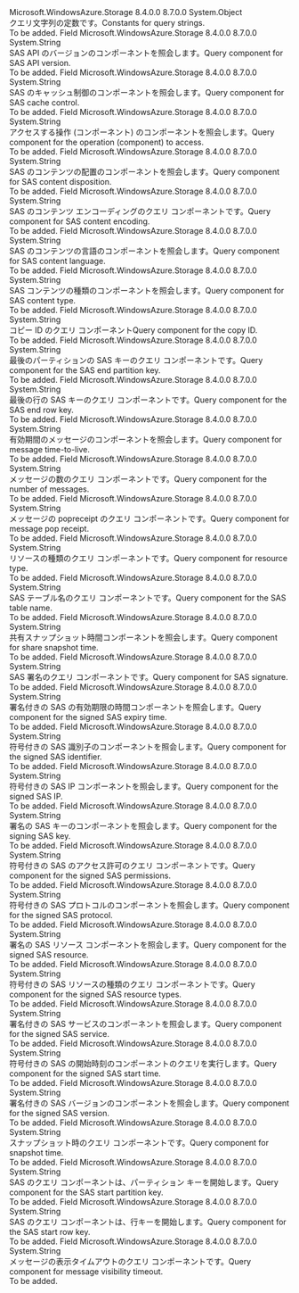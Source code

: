 <Type Name="Constants+QueryConstants" FullName="Microsoft.WindowsAzure.Storage.Shared.Protocol.Constants+QueryConstants">
  <TypeSignature Language="C#" Value="public static class Constants.QueryConstants" />
  <TypeSignature Language="ILAsm" Value=".class nested public auto ansi abstract sealed beforefieldinit Constants/QueryConstants extends System.Object" />
  <TypeSignature Language="DocId" Value="T:Microsoft.WindowsAzure.Storage.Shared.Protocol.Constants.QueryConstants" />
  <TypeSignature Language="VB.NET" Value="Public Class Constants.QueryConstants" />
  <TypeSignature Language="F#" Value="type Constants.QueryConstants = class" />
  <AssemblyInfo>
    <AssemblyName>Microsoft.WindowsAzure.Storage</AssemblyName>
    <AssemblyVersion>8.4.0.0</AssemblyVersion>
    <AssemblyVersion>8.7.0.0</AssemblyVersion>
  </AssemblyInfo>
  <Base>
    <BaseTypeName>System.Object</BaseTypeName>
  </Base>
  <Interfaces />
  <Docs>
    <summary>
            <span data-ttu-id="856d9-101">クエリ文字列の定数です。</span><span class="sxs-lookup"><span data-stu-id="856d9-101">Constants for query strings.</span></span>
            </summary>
    <remarks>To be added.</remarks>
  </Docs>
  <Members>
    <Member MemberName="ApiVersion">
      <MemberSignature Language="C#" Value="public const string ApiVersion;" />
      <MemberSignature Language="ILAsm" Value=".field public static literal string ApiVersion" />
      <MemberSignature Language="DocId" Value="F:Microsoft.WindowsAzure.Storage.Shared.Protocol.Constants.QueryConstants.ApiVersion" />
      <MemberSignature Language="VB.NET" Value="Public Const ApiVersion As String " />
      <MemberSignature Language="F#" Value="val mutable ApiVersion : string" Usage="Microsoft.WindowsAzure.Storage.Shared.Protocol.Constants.QueryConstants.ApiVersion" />
      <MemberType>Field</MemberType>
      <AssemblyInfo>
        <AssemblyName>Microsoft.WindowsAzure.Storage</AssemblyName>
        <AssemblyVersion>8.4.0.0</AssemblyVersion>
        <AssemblyVersion>8.7.0.0</AssemblyVersion>
      </AssemblyInfo>
      <ReturnValue>
        <ReturnType>System.String</ReturnType>
      </ReturnValue>
      <Docs>
        <summary>
            <span data-ttu-id="856d9-102">SAS API のバージョンのコンポーネントを照会します。</span><span class="sxs-lookup"><span data-stu-id="856d9-102">Query component for SAS API version.</span></span>
            </summary>
        <remarks>To be added.</remarks>
      </Docs>
    </Member>
    <Member MemberName="CacheControl">
      <MemberSignature Language="C#" Value="public const string CacheControl;" />
      <MemberSignature Language="ILAsm" Value=".field public static literal string CacheControl" />
      <MemberSignature Language="DocId" Value="F:Microsoft.WindowsAzure.Storage.Shared.Protocol.Constants.QueryConstants.CacheControl" />
      <MemberSignature Language="VB.NET" Value="Public Const CacheControl As String " />
      <MemberSignature Language="F#" Value="val mutable CacheControl : string" Usage="Microsoft.WindowsAzure.Storage.Shared.Protocol.Constants.QueryConstants.CacheControl" />
      <MemberType>Field</MemberType>
      <AssemblyInfo>
        <AssemblyName>Microsoft.WindowsAzure.Storage</AssemblyName>
        <AssemblyVersion>8.4.0.0</AssemblyVersion>
        <AssemblyVersion>8.7.0.0</AssemblyVersion>
      </AssemblyInfo>
      <ReturnValue>
        <ReturnType>System.String</ReturnType>
      </ReturnValue>
      <Docs>
        <summary>
            <span data-ttu-id="856d9-103">SAS のキャッシュ制御のコンポーネントを照会します。</span><span class="sxs-lookup"><span data-stu-id="856d9-103">Query component for SAS cache control.</span></span>
            </summary>
        <remarks>To be added.</remarks>
      </Docs>
    </Member>
    <Member MemberName="Component">
      <MemberSignature Language="C#" Value="public const string Component;" />
      <MemberSignature Language="ILAsm" Value=".field public static literal string Component" />
      <MemberSignature Language="DocId" Value="F:Microsoft.WindowsAzure.Storage.Shared.Protocol.Constants.QueryConstants.Component" />
      <MemberSignature Language="VB.NET" Value="Public Const Component As String " />
      <MemberSignature Language="F#" Value="val mutable Component : string" Usage="Microsoft.WindowsAzure.Storage.Shared.Protocol.Constants.QueryConstants.Component" />
      <MemberType>Field</MemberType>
      <AssemblyInfo>
        <AssemblyName>Microsoft.WindowsAzure.Storage</AssemblyName>
        <AssemblyVersion>8.4.0.0</AssemblyVersion>
        <AssemblyVersion>8.7.0.0</AssemblyVersion>
      </AssemblyInfo>
      <ReturnValue>
        <ReturnType>System.String</ReturnType>
      </ReturnValue>
      <Docs>
        <summary>
            <span data-ttu-id="856d9-104">アクセスする操作 (コンポーネント) のコンポーネントを照会します。</span><span class="sxs-lookup"><span data-stu-id="856d9-104">Query component for the operation (component) to access.</span></span>
            </summary>
        <remarks>To be added.</remarks>
      </Docs>
    </Member>
    <Member MemberName="ContentDisposition">
      <MemberSignature Language="C#" Value="public const string ContentDisposition;" />
      <MemberSignature Language="ILAsm" Value=".field public static literal string ContentDisposition" />
      <MemberSignature Language="DocId" Value="F:Microsoft.WindowsAzure.Storage.Shared.Protocol.Constants.QueryConstants.ContentDisposition" />
      <MemberSignature Language="VB.NET" Value="Public Const ContentDisposition As String " />
      <MemberSignature Language="F#" Value="val mutable ContentDisposition : string" Usage="Microsoft.WindowsAzure.Storage.Shared.Protocol.Constants.QueryConstants.ContentDisposition" />
      <MemberType>Field</MemberType>
      <AssemblyInfo>
        <AssemblyName>Microsoft.WindowsAzure.Storage</AssemblyName>
        <AssemblyVersion>8.4.0.0</AssemblyVersion>
        <AssemblyVersion>8.7.0.0</AssemblyVersion>
      </AssemblyInfo>
      <ReturnValue>
        <ReturnType>System.String</ReturnType>
      </ReturnValue>
      <Docs>
        <summary>
            <span data-ttu-id="856d9-105">SAS のコンテンツの配置のコンポーネントを照会します。</span><span class="sxs-lookup"><span data-stu-id="856d9-105">Query component for SAS content disposition.</span></span>
            </summary>
        <remarks>To be added.</remarks>
      </Docs>
    </Member>
    <Member MemberName="ContentEncoding">
      <MemberSignature Language="C#" Value="public const string ContentEncoding;" />
      <MemberSignature Language="ILAsm" Value=".field public static literal string ContentEncoding" />
      <MemberSignature Language="DocId" Value="F:Microsoft.WindowsAzure.Storage.Shared.Protocol.Constants.QueryConstants.ContentEncoding" />
      <MemberSignature Language="VB.NET" Value="Public Const ContentEncoding As String " />
      <MemberSignature Language="F#" Value="val mutable ContentEncoding : string" Usage="Microsoft.WindowsAzure.Storage.Shared.Protocol.Constants.QueryConstants.ContentEncoding" />
      <MemberType>Field</MemberType>
      <AssemblyInfo>
        <AssemblyName>Microsoft.WindowsAzure.Storage</AssemblyName>
        <AssemblyVersion>8.4.0.0</AssemblyVersion>
        <AssemblyVersion>8.7.0.0</AssemblyVersion>
      </AssemblyInfo>
      <ReturnValue>
        <ReturnType>System.String</ReturnType>
      </ReturnValue>
      <Docs>
        <summary>
            <span data-ttu-id="856d9-106">SAS のコンテンツ エンコーディングのクエリ コンポーネントです。</span><span class="sxs-lookup"><span data-stu-id="856d9-106">Query component for SAS content encoding.</span></span>
            </summary>
        <remarks>To be added.</remarks>
      </Docs>
    </Member>
    <Member MemberName="ContentLanguage">
      <MemberSignature Language="C#" Value="public const string ContentLanguage;" />
      <MemberSignature Language="ILAsm" Value=".field public static literal string ContentLanguage" />
      <MemberSignature Language="DocId" Value="F:Microsoft.WindowsAzure.Storage.Shared.Protocol.Constants.QueryConstants.ContentLanguage" />
      <MemberSignature Language="VB.NET" Value="Public Const ContentLanguage As String " />
      <MemberSignature Language="F#" Value="val mutable ContentLanguage : string" Usage="Microsoft.WindowsAzure.Storage.Shared.Protocol.Constants.QueryConstants.ContentLanguage" />
      <MemberType>Field</MemberType>
      <AssemblyInfo>
        <AssemblyName>Microsoft.WindowsAzure.Storage</AssemblyName>
        <AssemblyVersion>8.4.0.0</AssemblyVersion>
        <AssemblyVersion>8.7.0.0</AssemblyVersion>
      </AssemblyInfo>
      <ReturnValue>
        <ReturnType>System.String</ReturnType>
      </ReturnValue>
      <Docs>
        <summary>
            <span data-ttu-id="856d9-107">SAS のコンテンツの言語のコンポーネントを照会します。</span><span class="sxs-lookup"><span data-stu-id="856d9-107">Query component for SAS content language.</span></span>
            </summary>
        <remarks>To be added.</remarks>
      </Docs>
    </Member>
    <Member MemberName="ContentType">
      <MemberSignature Language="C#" Value="public const string ContentType;" />
      <MemberSignature Language="ILAsm" Value=".field public static literal string ContentType" />
      <MemberSignature Language="DocId" Value="F:Microsoft.WindowsAzure.Storage.Shared.Protocol.Constants.QueryConstants.ContentType" />
      <MemberSignature Language="VB.NET" Value="Public Const ContentType As String " />
      <MemberSignature Language="F#" Value="val mutable ContentType : string" Usage="Microsoft.WindowsAzure.Storage.Shared.Protocol.Constants.QueryConstants.ContentType" />
      <MemberType>Field</MemberType>
      <AssemblyInfo>
        <AssemblyName>Microsoft.WindowsAzure.Storage</AssemblyName>
        <AssemblyVersion>8.4.0.0</AssemblyVersion>
        <AssemblyVersion>8.7.0.0</AssemblyVersion>
      </AssemblyInfo>
      <ReturnValue>
        <ReturnType>System.String</ReturnType>
      </ReturnValue>
      <Docs>
        <summary>
            <span data-ttu-id="856d9-108">SAS コンテンツの種類のコンポーネントを照会します。</span><span class="sxs-lookup"><span data-stu-id="856d9-108">Query component for SAS content type.</span></span>
            </summary>
        <remarks>To be added.</remarks>
      </Docs>
    </Member>
    <Member MemberName="CopyId">
      <MemberSignature Language="C#" Value="public const string CopyId;" />
      <MemberSignature Language="ILAsm" Value=".field public static literal string CopyId" />
      <MemberSignature Language="DocId" Value="F:Microsoft.WindowsAzure.Storage.Shared.Protocol.Constants.QueryConstants.CopyId" />
      <MemberSignature Language="VB.NET" Value="Public Const CopyId As String " />
      <MemberSignature Language="F#" Value="val mutable CopyId : string" Usage="Microsoft.WindowsAzure.Storage.Shared.Protocol.Constants.QueryConstants.CopyId" />
      <MemberType>Field</MemberType>
      <AssemblyInfo>
        <AssemblyName>Microsoft.WindowsAzure.Storage</AssemblyName>
        <AssemblyVersion>8.4.0.0</AssemblyVersion>
        <AssemblyVersion>8.7.0.0</AssemblyVersion>
      </AssemblyInfo>
      <ReturnValue>
        <ReturnType>System.String</ReturnType>
      </ReturnValue>
      <Docs>
        <summary>
            <span data-ttu-id="856d9-109">コピー ID のクエリ コンポーネント</span><span class="sxs-lookup"><span data-stu-id="856d9-109">Query component for the copy ID.</span></span>
            </summary>
        <remarks>To be added.</remarks>
      </Docs>
    </Member>
    <Member MemberName="EndPartitionKey">
      <MemberSignature Language="C#" Value="public const string EndPartitionKey;" />
      <MemberSignature Language="ILAsm" Value=".field public static literal string EndPartitionKey" />
      <MemberSignature Language="DocId" Value="F:Microsoft.WindowsAzure.Storage.Shared.Protocol.Constants.QueryConstants.EndPartitionKey" />
      <MemberSignature Language="VB.NET" Value="Public Const EndPartitionKey As String " />
      <MemberSignature Language="F#" Value="val mutable EndPartitionKey : string" Usage="Microsoft.WindowsAzure.Storage.Shared.Protocol.Constants.QueryConstants.EndPartitionKey" />
      <MemberType>Field</MemberType>
      <AssemblyInfo>
        <AssemblyName>Microsoft.WindowsAzure.Storage</AssemblyName>
        <AssemblyVersion>8.4.0.0</AssemblyVersion>
        <AssemblyVersion>8.7.0.0</AssemblyVersion>
      </AssemblyInfo>
      <ReturnValue>
        <ReturnType>System.String</ReturnType>
      </ReturnValue>
      <Docs>
        <summary>
            <span data-ttu-id="856d9-110">最後のパーティションの SAS キーのクエリ コンポーネントです。</span><span class="sxs-lookup"><span data-stu-id="856d9-110">Query component for the SAS end partition key.</span></span>
            </summary>
        <remarks>To be added.</remarks>
      </Docs>
    </Member>
    <Member MemberName="EndRowKey">
      <MemberSignature Language="C#" Value="public const string EndRowKey;" />
      <MemberSignature Language="ILAsm" Value=".field public static literal string EndRowKey" />
      <MemberSignature Language="DocId" Value="F:Microsoft.WindowsAzure.Storage.Shared.Protocol.Constants.QueryConstants.EndRowKey" />
      <MemberSignature Language="VB.NET" Value="Public Const EndRowKey As String " />
      <MemberSignature Language="F#" Value="val mutable EndRowKey : string" Usage="Microsoft.WindowsAzure.Storage.Shared.Protocol.Constants.QueryConstants.EndRowKey" />
      <MemberType>Field</MemberType>
      <AssemblyInfo>
        <AssemblyName>Microsoft.WindowsAzure.Storage</AssemblyName>
        <AssemblyVersion>8.4.0.0</AssemblyVersion>
        <AssemblyVersion>8.7.0.0</AssemblyVersion>
      </AssemblyInfo>
      <ReturnValue>
        <ReturnType>System.String</ReturnType>
      </ReturnValue>
      <Docs>
        <summary>
            <span data-ttu-id="856d9-111">最後の行の SAS キーのクエリ コンポーネントです。</span><span class="sxs-lookup"><span data-stu-id="856d9-111">Query component for the SAS end row key.</span></span>
            </summary>
        <remarks>To be added.</remarks>
      </Docs>
    </Member>
    <Member MemberName="MessageTimeToLive">
      <MemberSignature Language="C#" Value="public const string MessageTimeToLive;" />
      <MemberSignature Language="ILAsm" Value=".field public static literal string MessageTimeToLive" />
      <MemberSignature Language="DocId" Value="F:Microsoft.WindowsAzure.Storage.Shared.Protocol.Constants.QueryConstants.MessageTimeToLive" />
      <MemberSignature Language="VB.NET" Value="Public Const MessageTimeToLive As String " />
      <MemberSignature Language="F#" Value="val mutable MessageTimeToLive : string" Usage="Microsoft.WindowsAzure.Storage.Shared.Protocol.Constants.QueryConstants.MessageTimeToLive" />
      <MemberType>Field</MemberType>
      <AssemblyInfo>
        <AssemblyName>Microsoft.WindowsAzure.Storage</AssemblyName>
        <AssemblyVersion>8.4.0.0</AssemblyVersion>
        <AssemblyVersion>8.7.0.0</AssemblyVersion>
      </AssemblyInfo>
      <ReturnValue>
        <ReturnType>System.String</ReturnType>
      </ReturnValue>
      <Docs>
        <summary>
            <span data-ttu-id="856d9-112">有効期間のメッセージのコンポーネントを照会します。</span><span class="sxs-lookup"><span data-stu-id="856d9-112">Query component for message time-to-live.</span></span>
            </summary>
        <remarks>To be added.</remarks>
      </Docs>
    </Member>
    <Member MemberName="NumOfMessages">
      <MemberSignature Language="C#" Value="public const string NumOfMessages;" />
      <MemberSignature Language="ILAsm" Value=".field public static literal string NumOfMessages" />
      <MemberSignature Language="DocId" Value="F:Microsoft.WindowsAzure.Storage.Shared.Protocol.Constants.QueryConstants.NumOfMessages" />
      <MemberSignature Language="VB.NET" Value="Public Const NumOfMessages As String " />
      <MemberSignature Language="F#" Value="val mutable NumOfMessages : string" Usage="Microsoft.WindowsAzure.Storage.Shared.Protocol.Constants.QueryConstants.NumOfMessages" />
      <MemberType>Field</MemberType>
      <AssemblyInfo>
        <AssemblyName>Microsoft.WindowsAzure.Storage</AssemblyName>
        <AssemblyVersion>8.4.0.0</AssemblyVersion>
        <AssemblyVersion>8.7.0.0</AssemblyVersion>
      </AssemblyInfo>
      <ReturnValue>
        <ReturnType>System.String</ReturnType>
      </ReturnValue>
      <Docs>
        <summary>
            <span data-ttu-id="856d9-113">メッセージの数のクエリ コンポーネントです。</span><span class="sxs-lookup"><span data-stu-id="856d9-113">Query component for the number of messages.</span></span>
            </summary>
        <remarks>To be added.</remarks>
      </Docs>
    </Member>
    <Member MemberName="PopReceipt">
      <MemberSignature Language="C#" Value="public const string PopReceipt;" />
      <MemberSignature Language="ILAsm" Value=".field public static literal string PopReceipt" />
      <MemberSignature Language="DocId" Value="F:Microsoft.WindowsAzure.Storage.Shared.Protocol.Constants.QueryConstants.PopReceipt" />
      <MemberSignature Language="VB.NET" Value="Public Const PopReceipt As String " />
      <MemberSignature Language="F#" Value="val mutable PopReceipt : string" Usage="Microsoft.WindowsAzure.Storage.Shared.Protocol.Constants.QueryConstants.PopReceipt" />
      <MemberType>Field</MemberType>
      <AssemblyInfo>
        <AssemblyName>Microsoft.WindowsAzure.Storage</AssemblyName>
        <AssemblyVersion>8.4.0.0</AssemblyVersion>
        <AssemblyVersion>8.7.0.0</AssemblyVersion>
      </AssemblyInfo>
      <ReturnValue>
        <ReturnType>System.String</ReturnType>
      </ReturnValue>
      <Docs>
        <summary>
            <span data-ttu-id="856d9-114">メッセージの popreceipt のクエリ コンポーネントです。</span><span class="sxs-lookup"><span data-stu-id="856d9-114">Query component for message pop receipt.</span></span>
            </summary>
        <remarks>To be added.</remarks>
      </Docs>
    </Member>
    <Member MemberName="ResourceType">
      <MemberSignature Language="C#" Value="public const string ResourceType;" />
      <MemberSignature Language="ILAsm" Value=".field public static literal string ResourceType" />
      <MemberSignature Language="DocId" Value="F:Microsoft.WindowsAzure.Storage.Shared.Protocol.Constants.QueryConstants.ResourceType" />
      <MemberSignature Language="VB.NET" Value="Public Const ResourceType As String " />
      <MemberSignature Language="F#" Value="val mutable ResourceType : string" Usage="Microsoft.WindowsAzure.Storage.Shared.Protocol.Constants.QueryConstants.ResourceType" />
      <MemberType>Field</MemberType>
      <AssemblyInfo>
        <AssemblyName>Microsoft.WindowsAzure.Storage</AssemblyName>
        <AssemblyVersion>8.4.0.0</AssemblyVersion>
        <AssemblyVersion>8.7.0.0</AssemblyVersion>
      </AssemblyInfo>
      <ReturnValue>
        <ReturnType>System.String</ReturnType>
      </ReturnValue>
      <Docs>
        <summary>
            <span data-ttu-id="856d9-115">リソースの種類のクエリ コンポーネントです。</span><span class="sxs-lookup"><span data-stu-id="856d9-115">Query component for resource type.</span></span>
            </summary>
        <remarks>To be added.</remarks>
      </Docs>
    </Member>
    <Member MemberName="SasTableName">
      <MemberSignature Language="C#" Value="public const string SasTableName;" />
      <MemberSignature Language="ILAsm" Value=".field public static literal string SasTableName" />
      <MemberSignature Language="DocId" Value="F:Microsoft.WindowsAzure.Storage.Shared.Protocol.Constants.QueryConstants.SasTableName" />
      <MemberSignature Language="VB.NET" Value="Public Const SasTableName As String " />
      <MemberSignature Language="F#" Value="val mutable SasTableName : string" Usage="Microsoft.WindowsAzure.Storage.Shared.Protocol.Constants.QueryConstants.SasTableName" />
      <MemberType>Field</MemberType>
      <AssemblyInfo>
        <AssemblyName>Microsoft.WindowsAzure.Storage</AssemblyName>
        <AssemblyVersion>8.4.0.0</AssemblyVersion>
        <AssemblyVersion>8.7.0.0</AssemblyVersion>
      </AssemblyInfo>
      <ReturnValue>
        <ReturnType>System.String</ReturnType>
      </ReturnValue>
      <Docs>
        <summary>
            <span data-ttu-id="856d9-116">SAS テーブル名のクエリ コンポーネントです。</span><span class="sxs-lookup"><span data-stu-id="856d9-116">Query component for the SAS table name.</span></span>
            </summary>
        <remarks>To be added.</remarks>
      </Docs>
    </Member>
    <Member MemberName="ShareSnapshot">
      <MemberSignature Language="C#" Value="public const string ShareSnapshot;" />
      <MemberSignature Language="ILAsm" Value=".field public static literal string ShareSnapshot" />
      <MemberSignature Language="DocId" Value="F:Microsoft.WindowsAzure.Storage.Shared.Protocol.Constants.QueryConstants.ShareSnapshot" />
      <MemberSignature Language="VB.NET" Value="Public Const ShareSnapshot As String " />
      <MemberSignature Language="F#" Value="val mutable ShareSnapshot : string" Usage="Microsoft.WindowsAzure.Storage.Shared.Protocol.Constants.QueryConstants.ShareSnapshot" />
      <MemberType>Field</MemberType>
      <AssemblyInfo>
        <AssemblyName>Microsoft.WindowsAzure.Storage</AssemblyName>
        <AssemblyVersion>8.4.0.0</AssemblyVersion>
        <AssemblyVersion>8.7.0.0</AssemblyVersion>
      </AssemblyInfo>
      <ReturnValue>
        <ReturnType>System.String</ReturnType>
      </ReturnValue>
      <Docs>
        <summary>
            <span data-ttu-id="856d9-117">共有スナップショット時間コンポーネントを照会します。</span><span class="sxs-lookup"><span data-stu-id="856d9-117">Query component for share snapshot time.</span></span>
            </summary>
        <remarks>To be added.</remarks>
      </Docs>
    </Member>
    <Member MemberName="Signature">
      <MemberSignature Language="C#" Value="public const string Signature;" />
      <MemberSignature Language="ILAsm" Value=".field public static literal string Signature" />
      <MemberSignature Language="DocId" Value="F:Microsoft.WindowsAzure.Storage.Shared.Protocol.Constants.QueryConstants.Signature" />
      <MemberSignature Language="VB.NET" Value="Public Const Signature As String " />
      <MemberSignature Language="F#" Value="val mutable Signature : string" Usage="Microsoft.WindowsAzure.Storage.Shared.Protocol.Constants.QueryConstants.Signature" />
      <MemberType>Field</MemberType>
      <AssemblyInfo>
        <AssemblyName>Microsoft.WindowsAzure.Storage</AssemblyName>
        <AssemblyVersion>8.4.0.0</AssemblyVersion>
        <AssemblyVersion>8.7.0.0</AssemblyVersion>
      </AssemblyInfo>
      <ReturnValue>
        <ReturnType>System.String</ReturnType>
      </ReturnValue>
      <Docs>
        <summary>
            <span data-ttu-id="856d9-118">SAS 署名のクエリ コンポーネントです。</span><span class="sxs-lookup"><span data-stu-id="856d9-118">Query component for SAS signature.</span></span>
            </summary>
        <remarks>To be added.</remarks>
      </Docs>
    </Member>
    <Member MemberName="SignedExpiry">
      <MemberSignature Language="C#" Value="public const string SignedExpiry;" />
      <MemberSignature Language="ILAsm" Value=".field public static literal string SignedExpiry" />
      <MemberSignature Language="DocId" Value="F:Microsoft.WindowsAzure.Storage.Shared.Protocol.Constants.QueryConstants.SignedExpiry" />
      <MemberSignature Language="VB.NET" Value="Public Const SignedExpiry As String " />
      <MemberSignature Language="F#" Value="val mutable SignedExpiry : string" Usage="Microsoft.WindowsAzure.Storage.Shared.Protocol.Constants.QueryConstants.SignedExpiry" />
      <MemberType>Field</MemberType>
      <AssemblyInfo>
        <AssemblyName>Microsoft.WindowsAzure.Storage</AssemblyName>
        <AssemblyVersion>8.4.0.0</AssemblyVersion>
        <AssemblyVersion>8.7.0.0</AssemblyVersion>
      </AssemblyInfo>
      <ReturnValue>
        <ReturnType>System.String</ReturnType>
      </ReturnValue>
      <Docs>
        <summary>
            <span data-ttu-id="856d9-119">署名付きの SAS の有効期限の時間コンポーネントを照会します。</span><span class="sxs-lookup"><span data-stu-id="856d9-119">Query component for the signed SAS expiry time.</span></span>
            </summary>
        <remarks>To be added.</remarks>
      </Docs>
    </Member>
    <Member MemberName="SignedIdentifier">
      <MemberSignature Language="C#" Value="public const string SignedIdentifier;" />
      <MemberSignature Language="ILAsm" Value=".field public static literal string SignedIdentifier" />
      <MemberSignature Language="DocId" Value="F:Microsoft.WindowsAzure.Storage.Shared.Protocol.Constants.QueryConstants.SignedIdentifier" />
      <MemberSignature Language="VB.NET" Value="Public Const SignedIdentifier As String " />
      <MemberSignature Language="F#" Value="val mutable SignedIdentifier : string" Usage="Microsoft.WindowsAzure.Storage.Shared.Protocol.Constants.QueryConstants.SignedIdentifier" />
      <MemberType>Field</MemberType>
      <AssemblyInfo>
        <AssemblyName>Microsoft.WindowsAzure.Storage</AssemblyName>
        <AssemblyVersion>8.4.0.0</AssemblyVersion>
        <AssemblyVersion>8.7.0.0</AssemblyVersion>
      </AssemblyInfo>
      <ReturnValue>
        <ReturnType>System.String</ReturnType>
      </ReturnValue>
      <Docs>
        <summary>
            <span data-ttu-id="856d9-120">符号付きの SAS 識別子のコンポーネントを照会します。</span><span class="sxs-lookup"><span data-stu-id="856d9-120">Query component for the signed SAS identifier.</span></span>
            </summary>
        <remarks>To be added.</remarks>
      </Docs>
    </Member>
    <Member MemberName="SignedIP">
      <MemberSignature Language="C#" Value="public const string SignedIP;" />
      <MemberSignature Language="ILAsm" Value=".field public static literal string SignedIP" />
      <MemberSignature Language="DocId" Value="F:Microsoft.WindowsAzure.Storage.Shared.Protocol.Constants.QueryConstants.SignedIP" />
      <MemberSignature Language="VB.NET" Value="Public Const SignedIP As String " />
      <MemberSignature Language="F#" Value="val mutable SignedIP : string" Usage="Microsoft.WindowsAzure.Storage.Shared.Protocol.Constants.QueryConstants.SignedIP" />
      <MemberType>Field</MemberType>
      <AssemblyInfo>
        <AssemblyName>Microsoft.WindowsAzure.Storage</AssemblyName>
        <AssemblyVersion>8.4.0.0</AssemblyVersion>
        <AssemblyVersion>8.7.0.0</AssemblyVersion>
      </AssemblyInfo>
      <ReturnValue>
        <ReturnType>System.String</ReturnType>
      </ReturnValue>
      <Docs>
        <summary>
            <span data-ttu-id="856d9-121">符号付きの SAS IP コンポーネントを照会します。</span><span class="sxs-lookup"><span data-stu-id="856d9-121">Query component for the signed SAS IP.</span></span>
            </summary>
        <remarks>To be added.</remarks>
      </Docs>
    </Member>
    <Member MemberName="SignedKey">
      <MemberSignature Language="C#" Value="public const string SignedKey;" />
      <MemberSignature Language="ILAsm" Value=".field public static literal string SignedKey" />
      <MemberSignature Language="DocId" Value="F:Microsoft.WindowsAzure.Storage.Shared.Protocol.Constants.QueryConstants.SignedKey" />
      <MemberSignature Language="VB.NET" Value="Public Const SignedKey As String " />
      <MemberSignature Language="F#" Value="val mutable SignedKey : string" Usage="Microsoft.WindowsAzure.Storage.Shared.Protocol.Constants.QueryConstants.SignedKey" />
      <MemberType>Field</MemberType>
      <AssemblyInfo>
        <AssemblyName>Microsoft.WindowsAzure.Storage</AssemblyName>
        <AssemblyVersion>8.4.0.0</AssemblyVersion>
        <AssemblyVersion>8.7.0.0</AssemblyVersion>
      </AssemblyInfo>
      <ReturnValue>
        <ReturnType>System.String</ReturnType>
      </ReturnValue>
      <Docs>
        <summary>
            <span data-ttu-id="856d9-122">署名の SAS キーのコンポーネントを照会します。</span><span class="sxs-lookup"><span data-stu-id="856d9-122">Query component for the signing SAS key.</span></span>
            </summary>
        <remarks>To be added.</remarks>
      </Docs>
    </Member>
    <Member MemberName="SignedPermissions">
      <MemberSignature Language="C#" Value="public const string SignedPermissions;" />
      <MemberSignature Language="ILAsm" Value=".field public static literal string SignedPermissions" />
      <MemberSignature Language="DocId" Value="F:Microsoft.WindowsAzure.Storage.Shared.Protocol.Constants.QueryConstants.SignedPermissions" />
      <MemberSignature Language="VB.NET" Value="Public Const SignedPermissions As String " />
      <MemberSignature Language="F#" Value="val mutable SignedPermissions : string" Usage="Microsoft.WindowsAzure.Storage.Shared.Protocol.Constants.QueryConstants.SignedPermissions" />
      <MemberType>Field</MemberType>
      <AssemblyInfo>
        <AssemblyName>Microsoft.WindowsAzure.Storage</AssemblyName>
        <AssemblyVersion>8.4.0.0</AssemblyVersion>
        <AssemblyVersion>8.7.0.0</AssemblyVersion>
      </AssemblyInfo>
      <ReturnValue>
        <ReturnType>System.String</ReturnType>
      </ReturnValue>
      <Docs>
        <summary>
            <span data-ttu-id="856d9-123">符号付きの SAS のアクセス許可のクエリ コンポーネントです。</span><span class="sxs-lookup"><span data-stu-id="856d9-123">Query component for the signed SAS permissions.</span></span>
            </summary>
        <remarks>To be added.</remarks>
      </Docs>
    </Member>
    <Member MemberName="SignedProtocols">
      <MemberSignature Language="C#" Value="public const string SignedProtocols;" />
      <MemberSignature Language="ILAsm" Value=".field public static literal string SignedProtocols" />
      <MemberSignature Language="DocId" Value="F:Microsoft.WindowsAzure.Storage.Shared.Protocol.Constants.QueryConstants.SignedProtocols" />
      <MemberSignature Language="VB.NET" Value="Public Const SignedProtocols As String " />
      <MemberSignature Language="F#" Value="val mutable SignedProtocols : string" Usage="Microsoft.WindowsAzure.Storage.Shared.Protocol.Constants.QueryConstants.SignedProtocols" />
      <MemberType>Field</MemberType>
      <AssemblyInfo>
        <AssemblyName>Microsoft.WindowsAzure.Storage</AssemblyName>
        <AssemblyVersion>8.4.0.0</AssemblyVersion>
        <AssemblyVersion>8.7.0.0</AssemblyVersion>
      </AssemblyInfo>
      <ReturnValue>
        <ReturnType>System.String</ReturnType>
      </ReturnValue>
      <Docs>
        <summary>
            <span data-ttu-id="856d9-124">符号付きの SAS プロトコルのコンポーネントを照会します。</span><span class="sxs-lookup"><span data-stu-id="856d9-124">Query component for the signed SAS protocol.</span></span>
            </summary>
        <remarks>To be added.</remarks>
      </Docs>
    </Member>
    <Member MemberName="SignedResource">
      <MemberSignature Language="C#" Value="public const string SignedResource;" />
      <MemberSignature Language="ILAsm" Value=".field public static literal string SignedResource" />
      <MemberSignature Language="DocId" Value="F:Microsoft.WindowsAzure.Storage.Shared.Protocol.Constants.QueryConstants.SignedResource" />
      <MemberSignature Language="VB.NET" Value="Public Const SignedResource As String " />
      <MemberSignature Language="F#" Value="val mutable SignedResource : string" Usage="Microsoft.WindowsAzure.Storage.Shared.Protocol.Constants.QueryConstants.SignedResource" />
      <MemberType>Field</MemberType>
      <AssemblyInfo>
        <AssemblyName>Microsoft.WindowsAzure.Storage</AssemblyName>
        <AssemblyVersion>8.4.0.0</AssemblyVersion>
        <AssemblyVersion>8.7.0.0</AssemblyVersion>
      </AssemblyInfo>
      <ReturnValue>
        <ReturnType>System.String</ReturnType>
      </ReturnValue>
      <Docs>
        <summary>
            <span data-ttu-id="856d9-125">署名の SAS リソース コンポーネントを照会します。</span><span class="sxs-lookup"><span data-stu-id="856d9-125">Query component for the signed SAS resource.</span></span>
            </summary>
        <remarks>To be added.</remarks>
      </Docs>
    </Member>
    <Member MemberName="SignedResourceTypes">
      <MemberSignature Language="C#" Value="public const string SignedResourceTypes;" />
      <MemberSignature Language="ILAsm" Value=".field public static literal string SignedResourceTypes" />
      <MemberSignature Language="DocId" Value="F:Microsoft.WindowsAzure.Storage.Shared.Protocol.Constants.QueryConstants.SignedResourceTypes" />
      <MemberSignature Language="VB.NET" Value="Public Const SignedResourceTypes As String " />
      <MemberSignature Language="F#" Value="val mutable SignedResourceTypes : string" Usage="Microsoft.WindowsAzure.Storage.Shared.Protocol.Constants.QueryConstants.SignedResourceTypes" />
      <MemberType>Field</MemberType>
      <AssemblyInfo>
        <AssemblyName>Microsoft.WindowsAzure.Storage</AssemblyName>
        <AssemblyVersion>8.4.0.0</AssemblyVersion>
        <AssemblyVersion>8.7.0.0</AssemblyVersion>
      </AssemblyInfo>
      <ReturnValue>
        <ReturnType>System.String</ReturnType>
      </ReturnValue>
      <Docs>
        <summary>
            <span data-ttu-id="856d9-126">符号付きの SAS リソースの種類のクエリ コンポーネントです。</span><span class="sxs-lookup"><span data-stu-id="856d9-126">Query component for the signed SAS resource types.</span></span>
            </summary>
        <remarks>To be added.</remarks>
      </Docs>
    </Member>
    <Member MemberName="SignedServices">
      <MemberSignature Language="C#" Value="public const string SignedServices;" />
      <MemberSignature Language="ILAsm" Value=".field public static literal string SignedServices" />
      <MemberSignature Language="DocId" Value="F:Microsoft.WindowsAzure.Storage.Shared.Protocol.Constants.QueryConstants.SignedServices" />
      <MemberSignature Language="VB.NET" Value="Public Const SignedServices As String " />
      <MemberSignature Language="F#" Value="val mutable SignedServices : string" Usage="Microsoft.WindowsAzure.Storage.Shared.Protocol.Constants.QueryConstants.SignedServices" />
      <MemberType>Field</MemberType>
      <AssemblyInfo>
        <AssemblyName>Microsoft.WindowsAzure.Storage</AssemblyName>
        <AssemblyVersion>8.4.0.0</AssemblyVersion>
        <AssemblyVersion>8.7.0.0</AssemblyVersion>
      </AssemblyInfo>
      <ReturnValue>
        <ReturnType>System.String</ReturnType>
      </ReturnValue>
      <Docs>
        <summary>
            <span data-ttu-id="856d9-127">署名付きの SAS サービスのコンポーネントを照会します。</span><span class="sxs-lookup"><span data-stu-id="856d9-127">Query component for the signed SAS service.</span></span>
            </summary>
        <remarks>To be added.</remarks>
      </Docs>
    </Member>
    <Member MemberName="SignedStart">
      <MemberSignature Language="C#" Value="public const string SignedStart;" />
      <MemberSignature Language="ILAsm" Value=".field public static literal string SignedStart" />
      <MemberSignature Language="DocId" Value="F:Microsoft.WindowsAzure.Storage.Shared.Protocol.Constants.QueryConstants.SignedStart" />
      <MemberSignature Language="VB.NET" Value="Public Const SignedStart As String " />
      <MemberSignature Language="F#" Value="val mutable SignedStart : string" Usage="Microsoft.WindowsAzure.Storage.Shared.Protocol.Constants.QueryConstants.SignedStart" />
      <MemberType>Field</MemberType>
      <AssemblyInfo>
        <AssemblyName>Microsoft.WindowsAzure.Storage</AssemblyName>
        <AssemblyVersion>8.4.0.0</AssemblyVersion>
        <AssemblyVersion>8.7.0.0</AssemblyVersion>
      </AssemblyInfo>
      <ReturnValue>
        <ReturnType>System.String</ReturnType>
      </ReturnValue>
      <Docs>
        <summary>
            <span data-ttu-id="856d9-128">符号付きの SAS の開始時刻のコンポーネントのクエリを実行します。</span><span class="sxs-lookup"><span data-stu-id="856d9-128">Query component for the signed SAS start time.</span></span>
            </summary>
        <remarks>To be added.</remarks>
      </Docs>
    </Member>
    <Member MemberName="SignedVersion">
      <MemberSignature Language="C#" Value="public const string SignedVersion;" />
      <MemberSignature Language="ILAsm" Value=".field public static literal string SignedVersion" />
      <MemberSignature Language="DocId" Value="F:Microsoft.WindowsAzure.Storage.Shared.Protocol.Constants.QueryConstants.SignedVersion" />
      <MemberSignature Language="VB.NET" Value="Public Const SignedVersion As String " />
      <MemberSignature Language="F#" Value="val mutable SignedVersion : string" Usage="Microsoft.WindowsAzure.Storage.Shared.Protocol.Constants.QueryConstants.SignedVersion" />
      <MemberType>Field</MemberType>
      <AssemblyInfo>
        <AssemblyName>Microsoft.WindowsAzure.Storage</AssemblyName>
        <AssemblyVersion>8.4.0.0</AssemblyVersion>
        <AssemblyVersion>8.7.0.0</AssemblyVersion>
      </AssemblyInfo>
      <ReturnValue>
        <ReturnType>System.String</ReturnType>
      </ReturnValue>
      <Docs>
        <summary>
            <span data-ttu-id="856d9-129">署名付きの SAS バージョンのコンポーネントを照会します。</span><span class="sxs-lookup"><span data-stu-id="856d9-129">Query component for the signed SAS version.</span></span>
            </summary>
        <remarks>To be added.</remarks>
      </Docs>
    </Member>
    <Member MemberName="Snapshot">
      <MemberSignature Language="C#" Value="public const string Snapshot;" />
      <MemberSignature Language="ILAsm" Value=".field public static literal string Snapshot" />
      <MemberSignature Language="DocId" Value="F:Microsoft.WindowsAzure.Storage.Shared.Protocol.Constants.QueryConstants.Snapshot" />
      <MemberSignature Language="VB.NET" Value="Public Const Snapshot As String " />
      <MemberSignature Language="F#" Value="val mutable Snapshot : string" Usage="Microsoft.WindowsAzure.Storage.Shared.Protocol.Constants.QueryConstants.Snapshot" />
      <MemberType>Field</MemberType>
      <AssemblyInfo>
        <AssemblyName>Microsoft.WindowsAzure.Storage</AssemblyName>
        <AssemblyVersion>8.4.0.0</AssemblyVersion>
        <AssemblyVersion>8.7.0.0</AssemblyVersion>
      </AssemblyInfo>
      <ReturnValue>
        <ReturnType>System.String</ReturnType>
      </ReturnValue>
      <Docs>
        <summary>
            <span data-ttu-id="856d9-130">スナップショット時のクエリ コンポーネントです。</span><span class="sxs-lookup"><span data-stu-id="856d9-130">Query component for snapshot time.</span></span>
            </summary>
        <remarks>To be added.</remarks>
      </Docs>
    </Member>
    <Member MemberName="StartPartitionKey">
      <MemberSignature Language="C#" Value="public const string StartPartitionKey;" />
      <MemberSignature Language="ILAsm" Value=".field public static literal string StartPartitionKey" />
      <MemberSignature Language="DocId" Value="F:Microsoft.WindowsAzure.Storage.Shared.Protocol.Constants.QueryConstants.StartPartitionKey" />
      <MemberSignature Language="VB.NET" Value="Public Const StartPartitionKey As String " />
      <MemberSignature Language="F#" Value="val mutable StartPartitionKey : string" Usage="Microsoft.WindowsAzure.Storage.Shared.Protocol.Constants.QueryConstants.StartPartitionKey" />
      <MemberType>Field</MemberType>
      <AssemblyInfo>
        <AssemblyName>Microsoft.WindowsAzure.Storage</AssemblyName>
        <AssemblyVersion>8.4.0.0</AssemblyVersion>
        <AssemblyVersion>8.7.0.0</AssemblyVersion>
      </AssemblyInfo>
      <ReturnValue>
        <ReturnType>System.String</ReturnType>
      </ReturnValue>
      <Docs>
        <summary>
            <span data-ttu-id="856d9-131">SAS のクエリ コンポーネントは、パーティション キーを開始します。</span><span class="sxs-lookup"><span data-stu-id="856d9-131">Query component for the SAS start partition key.</span></span>
            </summary>
        <remarks>To be added.</remarks>
      </Docs>
    </Member>
    <Member MemberName="StartRowKey">
      <MemberSignature Language="C#" Value="public const string StartRowKey;" />
      <MemberSignature Language="ILAsm" Value=".field public static literal string StartRowKey" />
      <MemberSignature Language="DocId" Value="F:Microsoft.WindowsAzure.Storage.Shared.Protocol.Constants.QueryConstants.StartRowKey" />
      <MemberSignature Language="VB.NET" Value="Public Const StartRowKey As String " />
      <MemberSignature Language="F#" Value="val mutable StartRowKey : string" Usage="Microsoft.WindowsAzure.Storage.Shared.Protocol.Constants.QueryConstants.StartRowKey" />
      <MemberType>Field</MemberType>
      <AssemblyInfo>
        <AssemblyName>Microsoft.WindowsAzure.Storage</AssemblyName>
        <AssemblyVersion>8.4.0.0</AssemblyVersion>
        <AssemblyVersion>8.7.0.0</AssemblyVersion>
      </AssemblyInfo>
      <ReturnValue>
        <ReturnType>System.String</ReturnType>
      </ReturnValue>
      <Docs>
        <summary>
            <span data-ttu-id="856d9-132">SAS のクエリ コンポーネントは、行キーを開始します。</span><span class="sxs-lookup"><span data-stu-id="856d9-132">Query component for the SAS start row key.</span></span>
            </summary>
        <remarks>To be added.</remarks>
      </Docs>
    </Member>
    <Member MemberName="VisibilityTimeout">
      <MemberSignature Language="C#" Value="public const string VisibilityTimeout;" />
      <MemberSignature Language="ILAsm" Value=".field public static literal string VisibilityTimeout" />
      <MemberSignature Language="DocId" Value="F:Microsoft.WindowsAzure.Storage.Shared.Protocol.Constants.QueryConstants.VisibilityTimeout" />
      <MemberSignature Language="VB.NET" Value="Public Const VisibilityTimeout As String " />
      <MemberSignature Language="F#" Value="val mutable VisibilityTimeout : string" Usage="Microsoft.WindowsAzure.Storage.Shared.Protocol.Constants.QueryConstants.VisibilityTimeout" />
      <MemberType>Field</MemberType>
      <AssemblyInfo>
        <AssemblyName>Microsoft.WindowsAzure.Storage</AssemblyName>
        <AssemblyVersion>8.4.0.0</AssemblyVersion>
        <AssemblyVersion>8.7.0.0</AssemblyVersion>
      </AssemblyInfo>
      <ReturnValue>
        <ReturnType>System.String</ReturnType>
      </ReturnValue>
      <Docs>
        <summary>
            <span data-ttu-id="856d9-133">メッセージの表示タイムアウトのクエリ コンポーネントです。</span><span class="sxs-lookup"><span data-stu-id="856d9-133">Query component for message visibility timeout.</span></span>
            </summary>
        <remarks>To be added.</remarks>
      </Docs>
    </Member>
  </Members>
</Type>